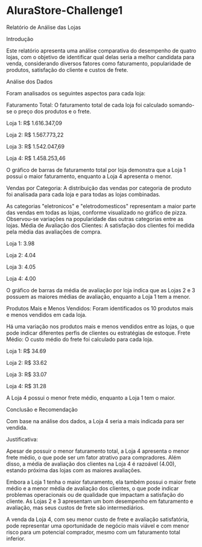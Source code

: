 # AluraStore-Challenge1

Relatório de Análise das Lojas

Introdução

Este relatório apresenta uma análise comparativa do desempenho de quatro lojas, com o objetivo de identificar qual delas seria a melhor candidata para venda, considerando diversos fatores como faturamento, popularidade de produtos, satisfação do cliente e custos de frete.

Análise dos Dados

Foram analisados os seguintes aspectos para cada loja:

Faturamento Total: O faturamento total de cada loja foi calculado somando-se o preço dos produtos e o frete.

Loja 1: R$ 1.616.347,09

Loja 2: R$ 1.567.773,22

Loja 3: R$ 1.542.047,69

Loja 4: R$ 1.458.253,46

O gráfico de barras de faturamento total por loja demonstra que a Loja 1 possui o maior faturamento, enquanto a Loja 4 apresenta o menor.

Vendas por Categoria: A distribuição das vendas por categoria de produto foi analisada para cada loja e para todas as lojas combinadas.

As categorias "eletronicos" e "eletrodomesticos" representam a maior parte das vendas em todas as lojas, conforme visualizado no gráfico de pizza. Observou-se variações na popularidade das outras categorias entre as lojas. Média de Avaliação dos Clientes: A satisfação dos clientes foi medida pela média das avaliações de compra.

Loja 1: 3.98

Loja 2: 4.04

Loja 3: 4.05

Loja 4: 4.00

O gráfico de barras da média de avaliação por loja indica que as Lojas 2 e 3 possuem as maiores médias de avaliação, enquanto a Loja 1 tem a menor.

Produtos Mais e Menos Vendidos: Foram identificados os 10 produtos mais e menos vendidos em cada loja.

Há uma variação nos produtos mais e menos vendidos entre as lojas, o que pode indicar diferentes perfis de clientes ou estratégias de estoque. Frete Médio: O custo médio do frete foi calculado para cada loja.

Loja 1: R$ 34.69

Loja 2: R$ 33.62

Loja 3: R$ 33.07

Loja 4: R$ 31.28

A Loja 4 possui o menor frete médio, enquanto a Loja 1 tem o maior.

Conclusão e Recomendação

Com base na análise dos dados, a Loja 4 seria a mais indicada para ser vendida.

Justificativa:

Apesar de possuir o menor faturamento total, a Loja 4 apresenta o menor frete médio, o que pode ser um fator atrativo para compradores. Além disso, a média de avaliação dos clientes na Loja 4 é razoável (4.00), estando próxima das lojas com as maiores avaliações.

Embora a Loja 1 tenha o maior faturamento, ela também possui o maior frete médio e a menor média de avaliação dos clientes, o que pode indicar problemas operacionais ou de qualidade que impactam a satisfação do cliente. As Lojas 2 e 3 apresentam um bom desempenho em faturamento e avaliação, mas seus custos de frete são intermediários.

A venda da Loja 4, com seu menor custo de frete e avaliação satisfatória, pode representar uma oportunidade de negócio mais viável e com menor risco para um potencial comprador, mesmo com um faturamento total inferior.

